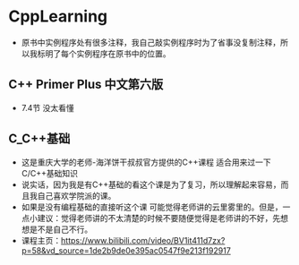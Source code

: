 # CppLearning
* 原书中实例程序处有很多注释，我自己敲实例程序时为了省事没复制注释，所以我标明了每个实例程序在原书中的位置。
## C++ Primer Plus 中文第六版
* 7.4节 没太看懂

## C_C++基础
* 这是重庆大学的老师-海洋饼干叔叔官方提供的C++课程 适合用来过一下C/C++基础知识
* 说实话，因为我是有C++基础的看这个课是为了复习，所以理解起来容易，而且我自己喜欢学院派的课。
* 如果是没有编程基础的直接听这个课 可能觉得老师讲的云里雾里的。但是，一点小建议：觉得老师讲的不太清楚的时候不要随便觉得是老师讲的不好，先想想是不是自己不行。
* 课程主页：https://www.bilibili.com/video/BV1it411d7zx?p=58&vd_source=1de2b9de0e395ac0547f9e213f192917